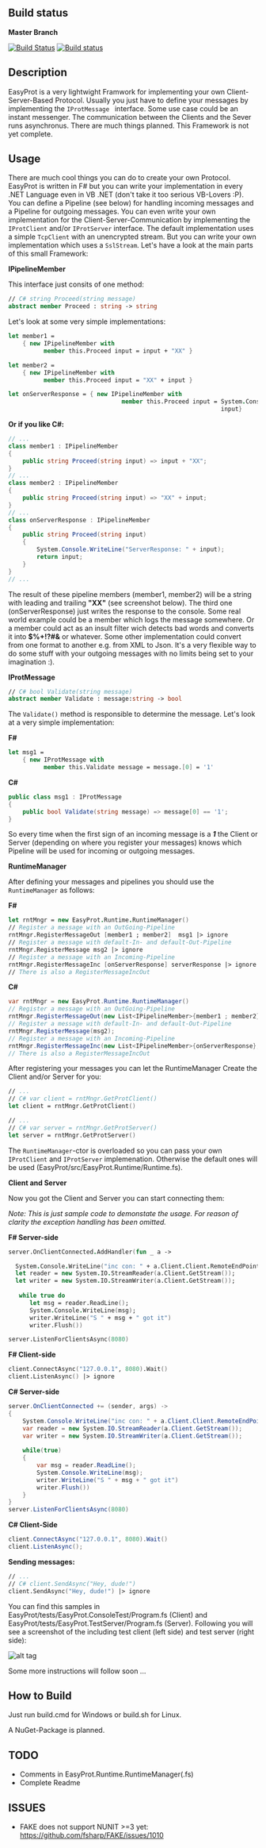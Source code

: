 ## Build status
**Master Branch**

[![Build Status](https://travis-ci.org/Jallah/EasyProt.svg?branch=master)](https://travis-ci.org/Jallah/EasyProt)
[![Build status](https://ci.appveyor.com/api/projects/status/cyi4mev19l12jyya?svg=true)](https://ci.appveyor.com/project/Jallah/easyprot)

## Description
EasyProt is a very lightwight Framwork for implementing your own Client-Server-Based Protocol. Usually you just have to define your messages by implementing the `IProtMessage ` interface. Some use case could be an instant messenger. The communication between the Clients and the Sever runs asynchronus. There are much things planned. This Framework is not yet complete.

## Usage
There are much cool things you can do to create your own Protocol. EasyProt is written in F# but you can write your implementation in every .NET Language even in VB .NET (don't take it too serious VB-Lovers :P). You can define a Pipeline (see below) for handling incoming messages and a Pipeline for outgoing messages. You can even write your own implementation for the Client-Server-Communication by implementing the ``IProtClient`` and/or ``IProtServer`` interface. The default implementation uses a simple ``TcpClient`` with an unencrypted stream. But you can write your own implementation which uses a ``SslStream``.  Let's have a look at the main parts of this small Framework:

**IPipelineMember**

This interface just consits of one method:
``` fsharp
// C# string Proceed(string message)
abstract member Proceed : string -> string
```
Let's look at some very simple implementations:
``` fsharp
let member1 = 
    { new IPipelineMember with
          member this.Proceed input = input + "XX" }

let member2 = 
    { new IPipelineMember with
          member this.Proceed input = "XX" + input }

let onServerResponse = { new IPipelineMember with 
                                member this.Proceed input = System.Console.WriteLine("ServerResponse: " + input)
                                                            input} 
```

**Or if you like C#:**

``` csharp
// ...
class member1 : IPipelineMember
{
    public string Proceed(string input) => input + "XX";
}
// ...
class member2 : IPipelineMember
{
    public string Proceed(string input) => "XX" + input;
}
// ...
class onServerResponse : IPipelineMember
{
    public string Proceed(string input)
    {
        System.Console.WriteLine("ServerResponse: " + input);
        return input;
    }
}
// ...
```

The result of these pipeline members (member1, member2) will be a string with leading and trailing **"XX"** (see screenshot below). The third one (onServerResponse) just writes the response to the console. Some real world example could be a member which logs the message somewhere. Or a member could act as an insult filter wich detects bad words and converts it into **$%+!?#&** or whatever. Some other implementation could convert from one format to another e.g. from XML to Json. It's a very flexible way to do some stuff with your outgoing messages with no limits being set to your imagination :).

**IProtMessage**
``` fsharp
// C# bool Validate(string message)
abstract member Validate : message:string -> bool
```
The ``Validate()`` method is responsible to determine the message. Let's look at a very simple implementation:

**F#**
``` fsharp
let msg1 = 
    { new IProtMessage with
          member this.Validate message = message.[0] = '1'
```
**C#**
``` csharp
public class msg1 : IProtMessage
{
    public bool Validate(string message) => message[0] == '1';
}
```
So every time when the first sign of an incoming message is a **_1_** the Client or Server (depending on where you register your messages) knows which Pipeline will be used for incoming or outgoing messages.

**RuntimeManager**

After defining your messages and pipelines you should use the ``RuntimeManager`` as follows:

**F#**
``` fsharp
let rntMngr = new EasyProt.Runtime.RuntimeManager()
// Register a message with an OutGoing-Pipeline
rntMngr.RegisterMessageOut [member1 ; member2]  msg1 |> ignore
// Register a message with default-In- and default-Out-Pipeline
rntMngr.RegisterMessage msg2 |> ignore
// Register a message with an Incoming-Pipeline
rntMngr.RegisterMessageInc [onServerResponse] serverResponse |> ignore
// There is also a RegisterMessageIncOut
```
**C#**
``` csharp
var rntMngr = new EasyProt.Runtime.RuntimeManager()
// Register a message with an OutGoing-Pipeline
rntMngr.RegisterMessageOut(new List<IPipelineMember>{member1 ; member2},  msg1); 
// Register a message with default-In- and default-Out-Pipeline
rntMngr.RegisterMessage(msg2);
// Register a message with an Incoming-Pipeline
rntMngr.RegisterMessageInc(new List<IPipelineMember>{onServerResponse}, serverResponse);
// There is also a RegisterMessageIncOut
```
After registering your messages you can let the RuntimeManager Create the Client and/or Server for you:
``` fsharp
// ...
// C# var client = rntMngr.GetProtClient()
let client = rntMngr.GetProtClient()
```

``` fsharp
// ...
// C# var server = rntMngr.GetProtServer()
let server = rntMngr.GetProtServer()
```
The ``RuntimeManager``-ctor is overloaded so you can pass your own ``IProtClient`` and ``IProtServer`` implemenation. Otherwise the default ones will be used (EasyProt/src/EasyProt.Runtime/Runtime.fs).

**Client and Server**

Now you got the Client and Server you can start connecting them:

*Note: This is just sample code to demonstate the usage. For reason of clarity the exception handling has been omitted.*

**F# Server-side**
``` fsharp
server.OnClientConnected.AddHandler(fun _ a ->

  System.Console.WriteLine("inc con: " + a.Client.Client.RemoteEndPoint.ToString());
  let reader = new System.IO.StreamReader(a.Client.GetStream());
  let writer = new System.IO.StreamWriter(a.Client.GetStream());
 
   while true do
      let msg = reader.ReadLine();
      System.Console.WriteLine(msg);
      writer.WriteLine("S " + msg + " got it")
      writer.Flush())

server.ListenForClientsAsync(8080)
```
**F# Client-side**
``` fsharp
client.ConnectAsync("127.0.0.1", 8080).Wait()
client.ListenAsync() |> ignore
```
**C# Server-side**
``` csharp
server.OnClientConnected += (sender, args) ->
{
    System.Console.WriteLine("inc con: " + a.Client.Client.RemoteEndPoint.ToString());
    var reader = new System.IO.StreamReader(a.Client.GetStream());
    var writer = new System.IO.StreamWriter(a.Client.GetStream());
 
    while(true)
    {
        var msg = reader.ReadLine();
        System.Console.WriteLine(msg);
        writer.WriteLine("S " + msg + " got it")
        writer.Flush())
    }
}
server.ListenForClientsAsync(8080)
```
**C# Client-Side**
``` csharp
client.ConnectAsync("127.0.0.1", 8080).Wait()
client.ListenAsync();
```

**Sending messages:**

``` fsharp
// ...
// C# client.SendAsync("Hey, dude!")
client.SendAsync("Hey, dude!") |> ignore
```

You can find this samples in EasyProt/tests/EasyProt.ConsoleTest/Program.fs (Client) and  EasyProt/tests/EasyProt.TestServer/Program.fs (Server). Following you will see a screenshot of the including test client (left side) and test server (right side):

![alt tag](https://github.com/Jallah/EasyProt/blob/master/docs/files/img/ClientServer.jpg)

Some more instructions will follow soon ...

## How to Build

Just run build.cmd for Windows or build.sh for Linux.

A NuGet-Package is planned.

## TODO
- Comments in EasyProt.Runtime.RuntimeManager(.fs)
- Complete Readme

## ISSUES
- FAKE does not support NUNIT >=3 yet: https://github.com/fsharp/FAKE/issues/1010




  
